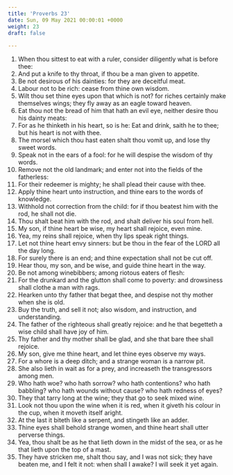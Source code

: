 ```yaml
---
title: 'Proverbs 23'
date: Sun, 09 May 2021 00:00:01 +0000
weight: 23
draft: false
  
---
```


1. When thou sittest to eat with a ruler, consider diligently what is before thee:
2. And put a knife to thy throat, if thou be a man given to appetite.
3. Be not desirous of his dainties: for they are deceitful meat.
4. Labour not to be rich: cease from thine own wisdom.
5. Wilt thou set thine eyes upon that which is not? for riches certainly make themselves wings; they fly away as an eagle toward heaven.
6. Eat thou not the bread of him that hath an evil eye, neither desire thou his dainty meats:
7. For as he thinketh in his heart, so is he: Eat and drink, saith he to thee; but his heart is not with thee.
8. The morsel which thou hast eaten shalt thou vomit up, and lose thy sweet words.
9. Speak not in the ears of a fool: for he will despise the wisdom of thy words.
10. Remove not the old landmark; and enter not into the fields of the fatherless:
11. For their redeemer is mighty; he shall plead their cause with thee.
12. Apply thine heart unto instruction, and thine ears to the words of knowledge.
13. Withhold not correction from the child: for if thou beatest him with the rod, he shall not die.
14. Thou shalt beat him with the rod, and shalt deliver his soul from hell.
15. My son, if thine heart be wise, my heart shall rejoice, even mine.
16. Yea, my reins shall rejoice, when thy lips speak right things.
17. Let not thine heart envy sinners: but be thou in the fear of the LORD all the day long.
18. For surely there is an end; and thine expectation shall not be cut off.
19. Hear thou, my son, and be wise, and guide thine heart in the way.
20. Be not among winebibbers; among riotous eaters of flesh:
21. For the drunkard and the glutton shall come to poverty: and drowsiness shall clothe a man with rags.
22. Hearken unto thy father that begat thee, and despise not thy mother when she is old.
23. Buy the truth, and sell it not; also wisdom, and instruction, and understanding.
24. The father of the righteous shall greatly rejoice: and he that begetteth a wise child shall have joy of him.
25. Thy father and thy mother shall be glad, and she that bare thee shall rejoice.
26. My son, give me thine heart, and let thine eyes observe my ways.
27. For a whore is a deep ditch; and a strange woman is a narrow pit.
28. She also lieth in wait as for a prey, and increaseth the transgressors among men.
29. Who hath woe? who hath sorrow? who hath contentions? who hath babbling? who hath wounds without cause? who hath redness of eyes?
30. They that tarry long at the wine; they that go to seek mixed wine.
31. Look not thou upon the wine when it is red, when it giveth his colour in the cup, when it moveth itself aright.
32. At the last it biteth like a serpent, and stingeth like an adder.
33. Thine eyes shall behold strange women, and thine heart shall utter perverse things.
34. Yea, thou shalt be as he that lieth down in the midst of the sea, or as he that lieth upon the top of a mast.
35. They have stricken me, shalt thou say, and I was not sick; they have beaten me, and I felt it not: when shall I awake? I will seek it yet again.
